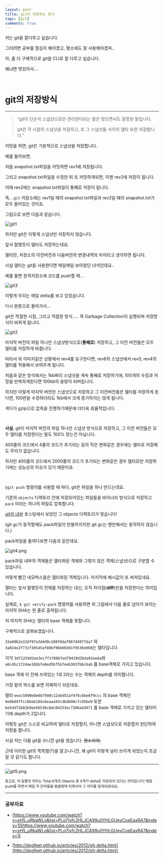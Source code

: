 ```yaml
---
layout: post
title: git이 저장하는 방식
tags: [git]
comments: true
---
```


저는 git을 잘다루고 싶습니다.

그러려면 공부를 열심히 해야겠고, 평소에도 잘 사용해야겠져..

아, 좀 더 구체적으로 git을 CLI로 잘 다루고 싶습니다.

왜냐면 멋있어서....

<br />

# git의 저장방식

---

> "git이 단순히 스냅샷으로만 관리한다라는 말은 맞으면서도 잘못된 말입니다.
>
> git은 각 시점의 스냅샷을 저장하고, 또 그 스냅샷들 사이의 델타 또한 저장합니다."

  

커밋을 하면, git은 기본적으로 스냅샷을 저장합니다.

예를 들어보면,

처음 snapshot.txt파일을 커밋하면 rev1에 저장됩니다.

그리고 snapshot.txt파일을 수정한 뒤 또 커밋하게되면, 이젠 rev2에 저장이 됩니다.

이때 rev2에는 snapshot.txt파일이 통째로 저장이 됩니다.

즉, `.git` 저장소에는 rev1일 때의 snapshot.txt파일과 rev2일 때의 snapshot.txt가 모두 들어있는 것이죠.

그림으로 보면 다음과 같습니다.

![git1](../img/git1.png)



하지만 git은 이렇게 스냅샷만 저장하지 않습니다.

앞서 말했듯이 델타도 저장하는데요.

델타란, 저장소의 이전버전과 다음버전의 변경내역의 차이라고 생각하면 됩니다.

사실 델타는 git을 사용한다면 매일매일 보아왔던 녀석인데요.. 

예를 들면 원격저장소에 코드를 push할 때… 

![git3](../img/git3.png)

이렇게 우리는 매일 delta를 보고 있었습니다.

다시 본론으로 돌아가서...

git은 적절한 시점, 그리고 적절한 방식..... 즉 Garbage Collection이 실행되며 저장방식이 바뀌게 됩니다.

![git2](../img/git2.png)



마지막 버전의 파일 하나만 스냅샷방식으로(**통째로**) 저장하고, 그 이전 버전들은 모두 델타를 저장하게 바뀝니다.

따라서 위 이미지같은 상황에서 rev4를 요구한다면, rev6의 스냅샷에서 rev5, rev4의 델타를 적용해서 보여주게 됩니다.



처음과 같은 방식에서는 1kb짜리 스냅샷을 계속 통째로 저장하기에, 100개의 수정과 저장을 반복하게된다면 100kb의 용량이 되버립니다.

하지만 이렇게 마지막 버전만 스냅샷으로 저장하고 그 이전버전들은 델타를 저장하게 된다면, 100번을 수정하더라도 1kb에서 크게 증가하지는 않게 됩니다.

게다가 gzip으로 압축을 진행하기때문에 더더욱 효율적입니다.

<br />

**사실**, git이 마지막 버전의 파일 하나만 스냅샷 방식으로 저장하고, 그 이전 버전들은 모두 델타를 저장한다는 말도 100% 맞는건 아닙니다.

400줄의 코드에서 4줄의 코드가 추가되는 등의 작은 변화같은 경우에는 델타로 저장해도 무리가 없습니다.

하지만 400줄의 코드에서 2000줄의 코드가 추가되는 변화같은 경우 델타로만 저장하기에는 성능상의 이슈가 있기 때문이죠.

<br />

`$git push` 명령어를 사용할 때 마다, git은 파일을 하나 만드는데요.

기존의 `objects` 디렉토리 안에 저장되어있는 파일들을 바이너리 방식으로 저장하고 `pack` 이라는 하나의 파일로 압축합니다.

[git의 내부]([https://junwoo45.github.io/2019-07-07-git%EC%9D%98%EB%82%B4%EB%B6%80/](https://junwoo45.github.io/2019-07-07-git의내부/)) 포스팅에서 보았던 그 objects 디렉토리가 맞습니다!

(git gc가 동작할때도 pack파일이 만들어지지만 git gc는 왠만해서는 동작하지 않습니다.)

pack파일을 들여다보면 다음과 같은데요.

![git4.png](../img/git4.png)

pack파일 내부의 객체들은 델타화된 객체와 그렇지 않은 객체(스냅샷)으로 구분할 수 있습니다.

저렇게 빨간 네모박스들은 델타화된 객체입니다. 마지막에 해시값이 또 써져있네요.

델타는 앞서 말했듯이 전체를 저장하는 대신, 오직 차이점(**diff**)만을 저장한다는 의미입니다.

실제로, `$ git verify-pack` 명령어를 사용하면 위 그림에서 다음 줄로 넘어가 보이는 마지막 SHA는 한 줄로 출력됩니다.

저 마지막 SHA는 델타의 base 객체를 뜻합니다.



구체적으로 살펴보겠습니다.

`33a8962e32df97e3d4d9c188f0daf967d4977da7` 와 `3a024e2f731f30545af80bf9bb66501f9530e960`는 델타입니다.

각각 `3d71259d2ee3ec7f1f80b7ed79429d3bda92ee6a`와 `a6c45c1724ae18bbfe0ed5bf5b7eeb3637bbc6ab` 를 base객체로 가지고 있습니다.

base 객체 이 전에 쓰여있는 1과 2라는 수는 객체의 depth를 의미합니다.

가장 밑의 박스를 보면 이해하기 쉬운데요.

델타 `eeac5890e8e6b7500c12ebd51af4f6c6be6f9ccc` 의 base 객체인 `9e08d4ffcc8beb10dc6eaaa93cdbdb00cfc95be9` 또한  `be5d471b02b9ee56538c8dc04253ec7206a43971` 를 base 객체로 가지고 있는 델타이기에 depth가 2입니다.



이렇듯 git은 스스로 비교하여 델타로 저장할지, 아니면 스냅샷으로 저장할지 판단하여 저장을 합니다.

사실 저는 다들 git을 쓰니깐 git을 썼습니다. ~~뭔소리야;~~

근데 이러한 git의 똑똑함(?)을 알고나니깐, 왜 git이 이렇게 널리 쓰이게 되었는지 조금 알 것 같기도 합니다.



---

![git5.png](../img/git5.png)

<small>참고로, 저 밑줄의 의미는 Total 6개의 Objects 중 4개가 delta로 저장되어 있다는 의미입니다! 매일 push를 하면서 매일 저 단어들을 봤을텐데 이제서야 그 의미를 알게되었네요;</small>

---



### 공부자료

- [https://www.youtube.com/watch?v=sH5_uRbaWLo&list=PLq7lxfc2HLJCA99u0YHLGUeyCoeEaxRA7&index=1](https://www.youtube.com/watch?v=sH5_uRbaWLo&list=PLq7lxfc2HLJCA99u0YHLGUeyCoeEaxRA7&index=1)

- [http://dogfeet.github.io/articles/2012/git-delta.html](http://dogfeet.github.io/articles/2012/git-delta.html)



